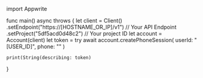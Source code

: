 import Appwrite

func main() async throws {
    let client = Client()
      .setEndpoint("https://[HOSTNAME_OR_IP]/v1") // Your API Endpoint
      .setProject("5df5acd0d48c2") // Your project ID
    let account = Account(client)
    let token = try await account.createPhoneSession(
        userId: "[USER_ID]",
        phone: ""
    )

    print(String(describing: token)
}
